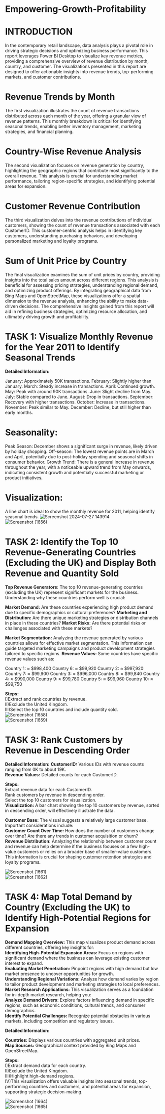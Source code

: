 # Empowering-Growth-Profitability 
# INTRODUCTION <br>
In the contemporary retail landscape, data analysis plays a pivotal role in driving strategic decisions and optimizing business performance. This report leverages Power BI Desktop to visualize key revenue metrics, providing a comprehensive overview of revenue distribution by month, country, and customer. The visualizations presented in this report are designed to offer actionable insights into revenue trends, top-performing markets, and customer contributions.<br>

 # Revenue Trends by Month
The first visualization illustrates the count of revenue transactions distributed across each month of the year, offering a granular view of revenue patterns. This monthly breakdown is critical for identifying seasonal trends, enabling better inventory management, marketing strategies, and financial planning.<br>

# Country-Wise Revenue Analysis
The second visualization focuses on revenue generation by country, highlighting the geographic regions that contribute most significantly to the overall revenue. This analysis is crucial for understanding market performance, tailoring region-specific strategies, and identifying potential areas for expansion.<br>

# Customer Revenue Contribution
The third visualization delves into the revenue contributions of individual customers, showing the count of revenue transactions associated with each CustomerID. This customer-centric analysis helps in identifying key customers, understanding purchasing behaviors, and developing personalized marketing and loyalty programs.<br>

# Sum of Unit Price by Country
The final visualization examines the sum of unit prices by country, providing insights into the total sales amount across different regions. This analysis is beneficial for assessing pricing strategies, understanding regional demand, and optimizing product offerings.
By integrating geographical data from Bing Maps and OpenStreetMap, these visualizations offer a spatial dimension to the revenue analysis, enhancing the ability to make data-driven decisions. The comprehensive insights gained from this report will aid in refining business strategies, optimizing resource allocation, and ultimately driving growth and profitability.<br>

# TASK 1: Visualize Monthly Revenue for the Year 2011 to Identify Seasonal Trends

**Detailed Information:** <br>

January: Approximately 50K transactions.
February: Slightly higher than January.
March: Steady increase in transactions.
April: Continued growth.
May: Peak with around 90K transactions.
June: Slight decline from May.
July: Stable compared to June.
August: Drop in transactions.
September: Recovery with higher transactions.
October: Increase in transactions.
November: Peak similar to May.
December: Decline, but still higher than early months.

# Seasonality:<br>
Peak Season: December shows a significant surge in revenue, likely driven by holiday shopping.
Off-season: The lowest revenue points are in March and April, potentially due to post-holiday spending and seasonal shifts in consumer behavior.
Growth Trend: There is a general increase in revenue throughout the year, with a noticeable upward trend from May onwards, indicating consistent growth and potentially successful marketing or product initiatives.

# Visualization:
A line chart is ideal to show the monthly revenue for 2011, helping identify seasonal trends.
![Screenshot 2024-07-27 143914](https://github.com/user-attachments/assets/310e5634-a26f-4d91-aa5a-42a30e25f0d5)<br>
![Screenshot (1656)](https://github.com/user-attachments/assets/3819fe99-1bc1-4cc9-be9a-c96d031bfdf5)

# TASK 2: Identify the Top 10 Revenue-Generating Countries (Excluding the UK) and Display Both Revenue and Quantity Sold <br>

**Top Revenue Generators:** The top 10 revenue-generating countries (excluding the UK) represent significant markets for the business.<br>
Understanding why these countries perform well is crucial:

**Market Demand:** Are these countries experiencing high product demand due to specific demographics or cultural preferences?
**Marketing and Distribution:** Are there unique marketing strategies or distribution channels in place in these countries?
**Market Risks:** Are there potential risks or challenges associated with these markets?

**Market Segmentation:** Analyzing the revenue generated by various countries allows for effective market segmentation. This information can guide targeted marketing campaigns and product development strategies tailored to specific regions.
**Revenue Values:** Some countries have specific revenue values such as:

Country 1: ≈ $998,400                    Country 6: ≈ $99,920
Country 2: ≈ $997,920                    Country 7: ≈ $99,900
Country 3: ≈ $996,000                    Country 8: ≈ $99,840
Country 4: ≈ $990,000                    Country 9: ≈ $99,780 
Country 5: ≈ $99,960                     Country 10: ≈ $99,750

**Steps:** <br>
I)Extract and rank countries by revenue. <br>
II)Exclude the United Kingdom. <br>
III)Select the top 10 countries and include quantity sold. <br>
![Screenshot (1658)](https://github.com/user-attachments/assets/45b54e2e-d142-4215-bfa9-732585bad429) <br>
![Screenshot (1659)](https://github.com/user-attachments/assets/324d8276-9999-42b9-8641-cb4aca54bcb1) <br>

 # TASK 3: Rank Customers by Revenue in Descending Order

**Detailed Information:**
**CustomerID:** Various IDs with revenue counts ranging from 0K to about 19K. <br>
**Revenue Values:** Detailed counts for each CustomerID.<br>

**Steps:** <br>
Extract revenue data for each CustomerID.<br>
Rank customers by revenue in descending order.<br>
Select the top 10 customers for visualization.<br>
**Visualization:**
A bar chart showing the top 10 customers by revenue, sorted in descending order, will effectively illustrate the data.


**Customer Base:** The visual suggests a relatively large customer base. Important considerations include:<br>
**Customer Count Over Time:** How does the number of customers change over time? Are there any trends in customer acquisition or churn?<br>
**Revenue Distribution:** Analyzing the relationship between customer count and revenue can help determine if the business focuses on a few high-value customers or relies on a broader base of smaller-value customers. This information is crucial for shaping customer retention strategies and loyalty programs.<br>

![Screenshot (1661)](https://github.com/user-attachments/assets/c37ac6ff-3d35-4ea0-93ec-a1e8f24de726)<br>
![Screenshot (1662)](https://github.com/user-attachments/assets/07090e8e-8dce-4552-9ccf-d282983afcef)<br>

# TASK 4: Map Total Demand by Country (Excluding the UK) to Identify High-Potential Regions for Expansion <br>

**Demand Mapping Overview:** This map visualizes product demand across different countries, offering key insights for:<br>
**Identifying High-Potential Expansion Areas:** Focus on regions with significant demand where the business can leverage existing customer interest to expand.<br>
**Evaluating Market Penetration:** Pinpoint regions with high demand but low market presence to uncover opportunities for growth.<br>
**Understanding Regional Variations:** Analyze how demand varies by region to tailor product development and marketing strategies to local preferences.<br>
**Market Research Applications:** This visualization serves as a foundation for in-depth market research, helping you:<br>
**Analyze Demand Drivers:** Explore factors influencing demand in specific regions, such as economic conditions, cultural trends, and consumer demographics.<br>
**Identify Potential Challenges:** Recognize potential obstacles in various markets, including competition and regulatory issues.<br>

**Detailed Information:** <br>

**Countries:** Displays various countries with aggregated unit prices.<br>
**Map Sources:** Geographical context provided by Bing Maps and OpenStreetMap.<br>

**Steps:** <br>
I)Extract demand data for each country.<br>
II)Exclude the United Kingdom.<br>
III)Highlight high-demand regions.<br>
IV)This visualization offers valuable insights into seasonal trends, top-performing countries and customers, and potential areas for expansion, supporting strategic decision-making.<br>

![Screenshot (1664)](https://github.com/user-attachments/assets/ff468e7a-baa5-4334-881a-67c9b185b56a)<br>
![Screenshot (1665)](https://github.com/user-attachments/assets/5e93f251-1fae-4bb2-85b2-1129ac2ac1e7)<br>














